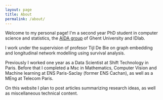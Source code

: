 ```yaml
---
layout: page
title: About
permalink: /about/
---
```


Welcome to my personal page! I'm a second year PhD student in computer science and statistics, the [AIDA group](https://aida.ugent.be/) of Ghent University and IDlab.

I work under the supervision of profesor Tijl De Bie on graph embedding and longitudinal network modelling using survival analysis.

Previously I worked one year as a Data Scientist at Shift Technology in Paris. Before that I completed a Msc in Mathematics, Computer Vision and Machine learning at ENS Paris-Saclay (former ENS Cachan), as well as a MEng at Telecom Paris.

On this website I plan to post articles summarizing research ideas, as well as miscellaneous technical content. 

<!--
This is the base Jekyll theme. You can find out more info about customizing your Jekyll theme, as well as basic Jekyll usage documentation at [jekyllrb.com](https://jekyllrb.com/)

You can find the source code for Minima at GitHub:
[jekyll][jekyll-organization] /
[minima](https://github.com/jekyll/minima)

You can find the source code for Jekyll at GitHub:
[jekyll][jekyll-organization] /
[jekyll](https://github.com/jekyll/jekyll)


[jekyll-organization]: https://github.com/jekyll -->
